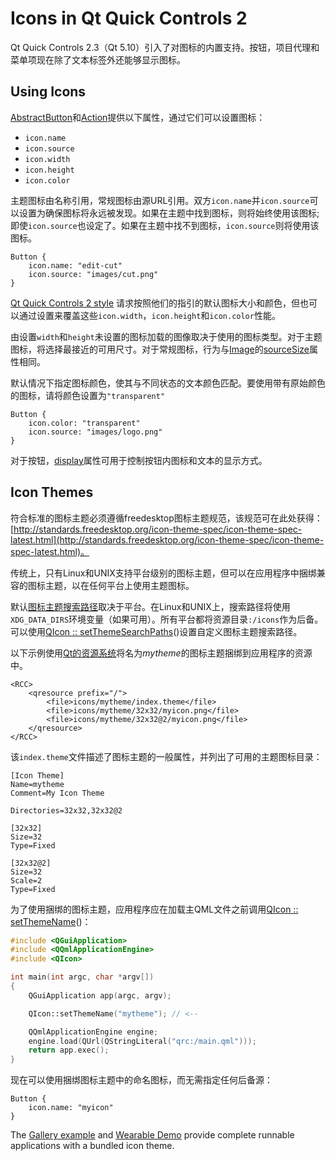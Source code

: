 # Icons in Qt Quick Controls 2



Qt Quick Controls 2.3（Qt 5.10）引入了对图标的内置支持。按钮，项目代理和菜单项现在除了文本标签外还能够显示图标。



## Using Icons

[AbstractButton](https://doc.qt.io/qt-5/qml-qtquick-controls2-abstractbutton.html#icon-prop)和[Action](https://doc.qt.io/qt-5/qml-qtquick-controls2-action.html#icon-prop)提供以下属性，通过它们可以设置图标：

- `icon.name`
- `icon.source`
- `icon.width`
- `icon.height`
- `icon.color`

主题图标由名称引用，常规图标由源URL引用。双方`icon.name`并`icon.source`可以设置为确保图标将永远被发现。如果在主题中找到图标，则将始终使用该图标; 即使`icon.source`也设定了。如果在主题中找不到图标，`icon.source`则将使用该图标。

```
Button {
    icon.name: "edit-cut"
    icon.source: "images/cut.png"
}
```

[Qt Quick Controls 2 style](https://doc.qt.io/qt-5/qtquickcontrols2-styles.html) 请求按照他们的指引的默认图标大小和颜色，但也可以通过设置来覆盖这些`icon.width`，`icon.height`和`icon.color`性能。

由设置`width`和`height`未设置的图标加载的图像取决于使用的图标类型。对于主题图标，将选择最接近的可用尺寸。对于常规图标，行为与[Image](https://doc.qt.io/qt-5/qml-qtquick-image.html)的[sourceSize](https://doc.qt.io/qt-5/qml-qtquick-image.html#sourceSize-prop)属性相同。

默认情况下指定图标颜色，使其与不同状态的文本颜色匹配。要使用带有原始颜色的图标，请将颜色设置为`"transparent"`

```
Button {
    icon.color: "transparent"
    icon.source: "images/logo.png"
}
```

对于按钮，[display](https://doc.qt.io/qt-5/qml-qtquick-controls2-abstractbutton.html#display-prop)属性可用于控制按钮内图标和文本的显示方式。



## Icon Themes

符合标准的图标主题必须遵循freedesktop图标主题规范，该规范可在此处获得：[http://standards.freedesktop.org/icon-theme-spec/icon-theme-spec-latest.html](http://standards.freedesktop.org/icon-theme-spec/icon-theme-spec-latest.html)。

传统上，只有Linux和UNIX支持平台级别的图标主题，但可以在应用程序中捆绑兼容的图标主题，以在任何平台上使用主题图标。

默认[图标主题搜索路径](https://doc.qt.io/qt-5/qicon.html#themeSearchPaths)取决于平台。在Linux和UNIX上，搜索路径将使用`XDG_DATA_DIRS`环境变量（如果可用）。所有平台都将资源目录`:/icons`作为后备。可以使用[QIcon :: setThemeSearchPaths](https://doc.qt.io/qt-5/qicon.html#setThemeSearchPaths)()设置自定义图标主题搜索路径。

以下示例使用[Qt的资源系统](https://doc.qt.io/qt-5/resources.html)将名为*mytheme*的图标主题捆绑到应用程序的资源中。

```
<RCC>
    <qresource prefix="/">
        <file>icons/mytheme/index.theme</file>
        <file>icons/mytheme/32x32/myicon.png</file>
        <file>icons/mytheme/32x32@2/myicon.png</file>
    </qresource>
</RCC>
```

该`index.theme`文件描述了图标主题的一般属性，并列出了可用的主题图标目录：

```
[Icon Theme]
Name=mytheme
Comment=My Icon Theme

Directories=32x32,32x32@2

[32x32]
Size=32
Type=Fixed

[32x32@2]
Size=32
Scale=2
Type=Fixed
```

为了使用捆绑的图标主题，应用程序应在加载主QML文件之前调用[QIcon :: setThemeName](https://doc.qt.io/qt-5/qicon.html#setThemeName)()：

```c++
#include <QGuiApplication>
#include <QQmlApplicationEngine>
#include <QIcon>

int main(int argc, char *argv[])
{
    QGuiApplication app(argc, argv);

    QIcon::setThemeName("mytheme"); // <--

    QQmlApplicationEngine engine;
    engine.load(QUrl(QStringLiteral("qrc:/main.qml")));
    return app.exec();
}
```

现在可以使用捆绑图标主题中的命名图标，而无需指定任何后备源：

```
Button {
    icon.name: "myicon"
}
```

The [Gallery example](https://doc.qt.io/qt-5/qtquickcontrols-gallery-example.html) and [Wearable Demo](https://doc.qt.io/qt-5/qtquickcontrols-wearable-example.html) provide complete runnable applications with a bundled icon theme.